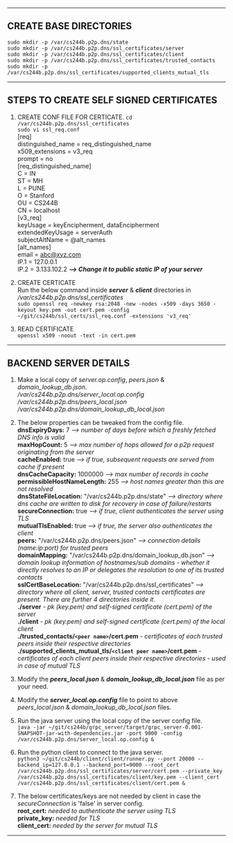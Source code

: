 --------------------------------------------------------------------------------------------------------------------------------
**CREATE BASE DIRECTORIES**  
--------------------------------------------------------------------------------------------------------------------------------
`sudo mkdir -p /var/cs244b.p2p.dns/state`  
`sudo mkdir -p /var/cs244b.p2p.dns/ssl_certificates/server`  
`sudo mkdir -p /var/cs244b.p2p.dns/ssl_certificates/client`  
`sudo mkdir -p /var/cs244b.p2p.dns/ssl_certificates/trusted_contacts`  
`sudo mkdir -p /var/cs244b.p2p.dns/ssl_certificates/supported_clients_mutual_tls`  

--------------------------------------------------------------------------------------------------------------------------------
**STEPS TO CREATE SELF SIGNED CERTIFICATES**  
--------------------------------------------------------------------------------------------------------------------------------
1) CREATE CONF FILE FOR CERTICATE. 
`cd /var/cs244b.p2p.dns/ssl_certificates`  
`sudo vi ssl_req.conf`  
	[req]  
	distinguished_name = req_distinguished_name  
	x509_extensions = v3_req  
	prompt = no  
	[req_distinguished_name]  
	C = IN  
	ST = MH  
	L = PUNE  
	O = Stanford  
	OU = CS244B  
	CN = localhost  
	[v3_req]  
	keyUsage = keyEncipherment, dataEncipherment  
	extendedKeyUsage = serverAuth  
	subjectAltName = @alt_names  
	[alt_names]  
	email = abc@xyz.com  
	IP.1 = 127.0.0.1  
	IP.2 = 3.133.102.2 ***\-\-\> Change it to public static IP of your server***  

2) CREATE CERTICATE  
Run the below command inside ***server*** & ***client*** directories in */var/cs244b.p2p.dns/ssl_certificates*  
`sudo openssl req -newkey rsa:2048 -new -nodes -x509 -days 3650 -keyout key.pem -out cert.pem -config ~/git/cs244b/ssl_certs/ssl_req.conf -extensions 'v3_req'`  

3) READ CERTIFICATE  
`openssl x509 -noout -text -in cert.pem`  

--------------------------------------------------------------------------------------------------------------------------------
**BACKEND SERVER DETAILS**  
--------------------------------------------------------------------------------------------------------------------------------
1) Make a local copy of *server.op.config*, *peers.json* & *domain_lookup_db.json*.  
*/var/cs244b.p2p.dns/server\_local.op.config*  
*/var/cs244b.p2p.dns/peers\_local.json*  
*/var/cs244b.p2p.dns/domain\_lookup\_db_local.json*  

2) The below properties can be tweaked from the config file.  
**dnsExpiryDays:** 7 *\-\-\> number of days before which a freshly fetched DNS info is valid*  
**maxHopCount:** 5 *\-\-\> max number of hops allowed for a p2p request originating from the server*  
**cacheEnabled:** true *\-\-\> if true, subsequent requests are served from cache if present*  
**dnsCacheCapacity:** 1000000 *\-\-\> max number of records in cache*  
**permissibleHostNameLength:** 255 *\-\-\> host names greater than this are not resolved*  
**dnsStateFileLocation:** "/var/cs244b.p2p.dns/state" *\-\-\> directory where dns cache are written to disk for recovery in case of failure/restarts*  
**secureConnection:** true *\-\-\> if true, client authenticates the server using TLS*  
**mutualTlsEnabled:** true *\-\-\> if true, the server also authenticates the client*  
**peers:** "/var/cs244b.p2p.dns/peers.json" *\-\-\> connection details (name:ip:port) for trusted peers*  
**domainMapping:** "/var/cs244b.p2p.dns/domain_lookup_db.json" *\-\-\> domain lookup information of hostnames/sub domains - whether it directly resolves to an IP or delegates the resolution to one of its trusted contacts*  
**sslCertBaseLocation:** "/var/cs244b.p2p.dns/ssl_certificates" *\-\-\> directory where all client, server, trusted contacts certificates are present. There are further 4 directories inside it.*  
    **./server** - *pk (key.pem) and self-signed certificate (cert.pem) of the server*  
    **./client** - *pk (key.pem) and self-signed certificate (cert.pem) of the local client*  
    **./trusted_contacts/`<peer name>`/cert.pem** - *certificates of each trusted peers inside their respective directories*  
    **./supported_clients_mutual_tls/`<client peer name>`/cert.pem** - *certificates of each client peers inside their respective directories - used in case of mutual TLS*  

3) Modify the ***peers_local.json*** & ***domain_lookup_db_local.json*** file as per your need.  

4) Modify the ***server_local.op.config*** file to point to above *peers_local.json* & *domain_lookup_db_local.json* files.  

5) Run the java server using the local copy of the server config file.  
`java -jar ~/git/cs244b/grpc_server/target/grpc_server-0.001-SNAPSHOT-jar-with-dependencies.jar -port 9000 -config /var/cs244b.p2p.dns/server_local.op.config &`  

6) Run the python client to connect to the java server.  
`python3 ~/git/cs244b/client/client/runner.py --port 20000 --backend_ip=127.0.0.1 --backend_port=9000 --root_cert /var/cs244b.p2p.dns/ssl_certificates/server/cert.pem --private_key /var/cs244b.p2p.dns/ssl_certificates/client/key.pem --client_cert /var/cs244b.p2p.dns/ssl_certificates/client/cert.pem &`  

7) The below certificates/keys are not needed by client in case the *secureConnection* is 'false' in server config.  
**root_cert:** *needed to authenticate the server using TLS*  
**private_key:** *needed for TLS*  
**client_cert:** *needed by the server for mutual TLS*  

--------------------------------------------------------------------------------------------------------------------------------